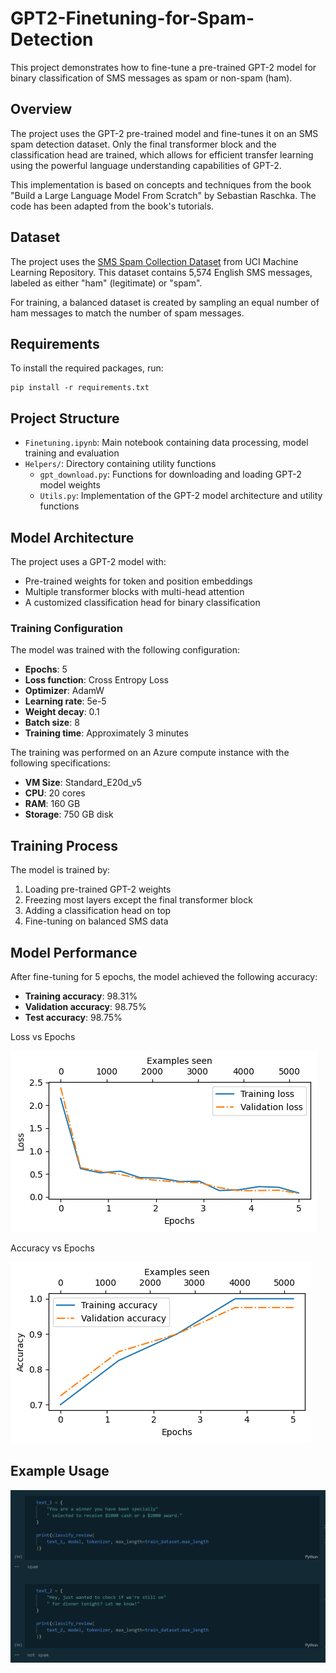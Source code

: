 # GPT2-Finetuning-for-Spam-Detection

This project demonstrates how to fine-tune a pre-trained GPT-2 model for binary classification of SMS messages as spam or non-spam (ham).

## Overview

The project uses the GPT-2 pre-trained model and fine-tunes it on an SMS spam detection dataset. Only the final transformer block and the classification head are trained, which allows for efficient transfer learning using the powerful language understanding capabilities of GPT-2.

This implementation is based on concepts and techniques from the book "Build a Large Language Model From Scratch" by Sebastian Raschka. The code has been adapted from the book's tutorials.

## Dataset

The project uses the [SMS Spam Collection Dataset](https://archive.ics.uci.edu/ml/datasets/SMS+Spam+Collection) from UCI Machine Learning Repository. This dataset contains 5,574 English SMS messages, labeled as either "ham" (legitimate) or "spam".

For training, a balanced dataset is created by sampling an equal number of ham messages to match the number of spam messages.

## Requirements

To install the required packages, run:

```
pip install -r requirements.txt
```

## Project Structure

- `Finetuning.ipynb`: Main notebook containing data processing, model training and evaluation
- `Helpers/`: Directory containing utility functions
  - `gpt_download.py`: Functions for downloading and loading GPT-2 model weights
  - `Utils.py`: Implementation of the GPT-2 model architecture and utility functions

## Model Architecture

The project uses a GPT-2 model with:
- Pre-trained weights for token and position embeddings
- Multiple transformer blocks with multi-head attention
- A customized classification head for binary classification

### Training Configuration

The model was trained with the following configuration:
- **Epochs**: 5
- **Loss function**: Cross Entropy Loss
- **Optimizer**: AdamW
- **Learning rate**: 5e-5
- **Weight decay**: 0.1
- **Batch size**: 8
- **Training time**: Approximately 3 minutes

The training was performed on an Azure compute instance with the following specifications:
- **VM Size**: Standard_E20d_v5
- **CPU**: 20 cores
- **RAM**: 160 GB
- **Storage**: 750 GB disk

## Training Process

The model is trained by:
1. Loading pre-trained GPT-2 weights
2. Freezing most layers except the final transformer block
3. Adding a classification head on top
4. Fine-tuning on balanced SMS data

## Model Performance

After fine-tuning for 5 epochs, the model achieved the following accuracy:

- **Training accuracy**: 98.31%
- **Validation accuracy**: 98.75%
- **Test accuracy**: 98.75%

Loss vs Epochs

![alt text](Images/image.png)

Accuracy vs Epochs

![alt text](Images/image-1.png)

## Example Usage
![alt text](Images/image-2.png)